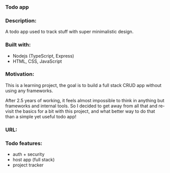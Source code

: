 ### Todo app


### Description:

A todo app used to track stuff with super minimalistic design.


### Built with:

- Nodejs (TypeScript, Express)
- HTML, CSS, JavaScript


### Motivation:

This is a learning project, the goal is to build a full stack CRUD app without using any frameworks. 

After 2.5 years of working, it feels almost impossible to think in anything but frameworks and internal tools. So I decided to get away from all that and re-visit the basics for a bit with this project, and what better way to do that than a simple yet useful todo app!


### URL:


### Todo features:

- auth + security
- host app (full stack)
- project tracker 
















